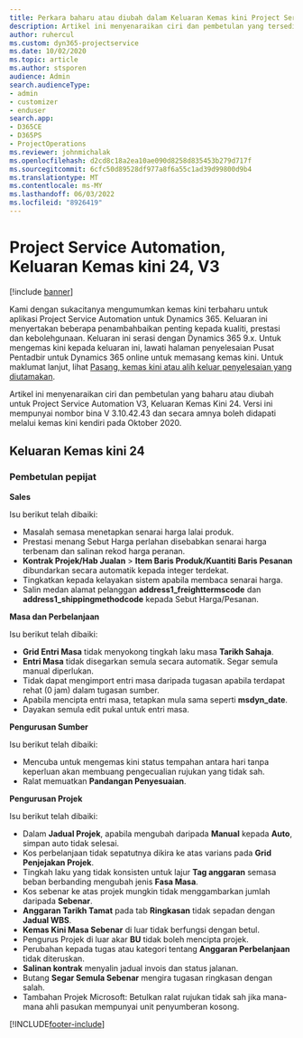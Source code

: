 ```yaml
---
title: Perkara baharu atau diubah dalam Keluaran Kemas kini Project Service Automation 24, V3
description: Artikel ini menyenaraikan ciri dan pembetulan yang tersedia dalam Keluaran Kemas Kini Project Service Automation 24, V3.
author: ruhercul
ms.custom: dyn365-projectservice
ms.date: 10/02/2020
ms.topic: article
ms.author: stsporen
audience: Admin
search.audienceType:
- admin
- customizer
- enduser
search.app:
- D365CE
- D365PS
- ProjectOperations
ms.reviewer: johnmichalak
ms.openlocfilehash: d2cd8c18a2ea10ae090d8258d835453b279d717f
ms.sourcegitcommit: 6cfc50d89528df977a8f6a55c1ad39d99800d9b4
ms.translationtype: MT
ms.contentlocale: ms-MY
ms.lasthandoff: 06/03/2022
ms.locfileid: "8926419"
---
```

# <a name="project-service-automation-update-release-24-v3"></a>Project Service Automation, Keluaran Kemas kini 24, V3

[!include [banner](../includes/psa-now-project-operations.md)]

Kami dengan sukacitanya mengumumkan kemas kini terbaharu untuk aplikasi Project Service Automation untuk Dynamics 365. Keluaran ini menyertakan beberapa penambahbaikan penting kepada kualiti, prestasi dan kebolehgunaan. Keluaran ini serasi dengan Dynamics 365 9.x. Untuk mengemas kini kepada keluaran ini, lawati halaman penyelesaian Pusat Pentadbir untuk Dynamics 365 online untuk memasang kemas kini. Untuk maklumat lanjut, lihat [Pasang, kemas kini atau alih keluar penyelesaian yang diutamakan](/power-platform/admin/install-remove-preferred-solution).

Artikel ini menyenaraikan ciri dan pembetulan yang baharu atau diubah untuk Project Service Automation V3, Keluaran Kemas Kini 24. Versi ini mempunyai nombor bina V 3.10.42.43 dan secara amnya boleh didapati melalui kemas kini kendiri pada Oktober 2020.

## <a name="update-release-24"></a>Keluaran Kemas kini 24

### <a name="bug-fixes"></a>Pembetulan pepijat

**Sales**

Isu berikut telah dibaiki:

- Masalah semasa menetapkan senarai harga lalai produk.
- Prestasi menang Sebut Harga perlahan disebabkan senarai harga terbenam dan salinan rekod harga peranan.
- **Kontrak Projek/Hab Jualan** > **Item Baris Produk/Kuantiti Baris Pesanan** dibundarkan secara automatik kepada integer terdekat.
- Tingkatkan kepada kelayakan sistem apabila membaca senarai harga.
- Salin medan alamat pelanggan **address1_freighttermscode** dan **address1_shippingmethodcode** kepada Sebut Harga/Pesanan. 


**Masa dan Perbelanjaan**

Isu berikut telah dibaiki:

- **Grid Entri Masa** tidak menyokong tingkah laku masa **Tarikh Sahaja**.
- **Entri Masa** tidak disegarkan semula secara automatik. Segar semula manual diperlukan.
- Tidak dapat mengimport entri masa daripada tugasan apabila terdapat rehat (0 jam) dalam tugasan sumber.
- Apabila mencipta entri masa, tetapkan mula sama seperti **msdyn_date**.
- Dayakan semula edit pukal untuk entri masa.

**Pengurusan Sumber**

Isu berikut telah dibaiki:

- Mencuba untuk mengemas kini status tempahan antara hari tanpa keperluan akan membuang pengecualian rujukan yang tidak sah.
- Ralat memuatkan **Pandangan Penyesuaian**.


**Pengurusan Projek**

Isu berikut telah dibaiki:

- Dalam **Jadual Projek**, apabila mengubah daripada **Manual** kepada **Auto**, simpan auto tidak selesai.
- Kos perbelanjaan tidak sepatutnya dikira ke atas varians pada **Grid Penjejakan Projek**.
- Tingkah laku yang tidak konsisten untuk lajur **Tag anggaran** semasa beban berbanding mengubah jenis **Fasa Masa**.
- Kos sebenar ke atas projek mungkin tidak menggambarkan jumlah daripada **Sebenar**.
- **Anggaran Tarikh Tamat** pada tab **Ringkasan** tidak sepadan dengan **Jadual WBS**.
- **Kemas Kini Masa Sebenar** di luar tidak berfungsi dengan betul.
- Pengurus Projek di luar akar **BU** tidak boleh mencipta projek.
- Perubahan kepada tugas atau kategori tentang **Anggaran Perbelanjaan** tidak diteruskan.
- **Salinan kontrak** menyalin jadual invois dan status jalanan.
- Butang **Segar Semula Sebenar** mengira tugasan ringkasan dengan salah.
- Tambahan Projek Microsoft: Betulkan ralat rujukan tidak sah jika mana-mana ahli pasukan mempunyai unit penyumberan kosong.



[!INCLUDE[footer-include](../includes/footer-banner.md)]
